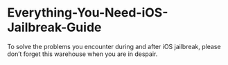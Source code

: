 # Everything-You-Need-iOS-Jailbreak-Guide
To solve the problems you encounter during and after iOS jailbreak, please don’t forget this warehouse when you are in despair.
